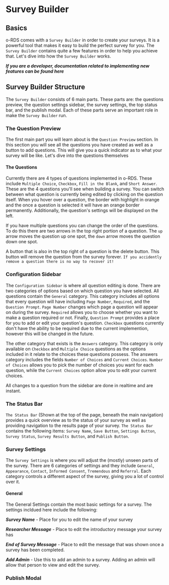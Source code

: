 # Survey Builder

## Basics
o-RDS comes with a `Survey Builder` in order to create your surveys. It is a powerful tool that makes it easy to build the perfect survey for you. The `Survey Builder` contains quite a few features in order to help you achieve that. Let's dive into how the `Survey Builder` works.

***If you are a developer, documentation related to implementing new features can be found here***

## Survey Builder Structure
The `Survey Builder` consists of 6 main parts. These parts are: the questions preview, the question settings sidebar, the survey settings, the top status bar, and the publish modal. Each of these parts serve an important role in make the `Survey Builder` run.

### The Question Preview
The first main part you will learn about is the `Question Preview` section. In this section you will see all the questions you have created as well as a button to add questions. This will give you a quick indicator as to what your survey will be like. Let's dive into the questions themselves

#### The Questions
Currently there are 4 types of questions implemented in o-RDS. These include `Multiple Choice`, `Checkbox`, `Fill in the Blank`, and `Short Answer`. These are the 4 questions you'll see when building a survey. You can switch between what question is currently being edited by clicking on the question itself. When you hover over a question, the border with highlight in orange and the once a question is selected it will have an orange border permanently. Additionally, the question's settings will be displayed on the left. 

If you have multiple questions you can change the order of the questions. To do this there are two arrows in the top right portion of a question. The `up` arrow moves the question up one spot, the `down` arrow moves the question down one spot. 

A button that is also in the top right of a question is the delete button. This button will remove the question from the survey forever. `If you accidently remove a question there is no way to recover it!`

### Configuration Sidebar
The `Configuration Sidebar` is where all question editing is done. There are two categories of options based on which question you have selected. All questions contain the `General` category. This category includes all options that every question will have including `Page Number`, `Required`, and the `Question Prompt`. `Page Number` changes which page a question will appear on during the survey. `Required` allows you to choose whether you want to make a question required or not. Finally, `Question Prompt` provides a place for you to add or edit your question's question. `Checkbox` questions currently don't have the ability to be required due to the current implemention, however this will be changed in the future. 

The other category that exists is the `Answers` category. This category is only available on `Checkbox` and `Multiple Choice` questions as the options included in it relate to the choices these questions possess. The answers category includes the fields `Number of Choices` and `Current Choices`. `Number of Choices` allows you to pick the number of choices you want for each question, while the `Current Choices` option allow you to edit your current choices. 

All changes to a question from the sidebar are done in realtime and are instant. 

### The Status Bar
`The Status Bar` (Shown at the top of the page, beneath the main navigation) provides a quick overview as to the status of your survey as well as providing navigation to the results page of your survey. `The Status Bar` contains the following items: `Survey Name`, `Save Button`, `Settings Button`, `Survey Status`, `Survey Results Button`, and `Publish Button`. 

### Survey Settings
The `Survey Settings` is where you will adjust the (mostly) unseen parts of the survey. There are 6 categories of settings and they include `General`, `Appearance`, `Contact`, `Informed Consent`, `Tremendous` and `Referral`. Each category controls a different aspect of the survey, giving you a lot of control over it. 

#### General
The General Settings contain the most basic settings for a survey. The settings incldued here include the following:

***Survey Name*** - Place for you to edit the name of your survey

***Researcher Message*** - Place to edit the introductory message your survey has

***End of Survey Message*** - Place to edit the message that was shown once a survey has been completed. 

***Add Admin*** - Use this to add an admin to a survey. Adding an admin will allow that person to view and edit the survey.



### Publish Modal